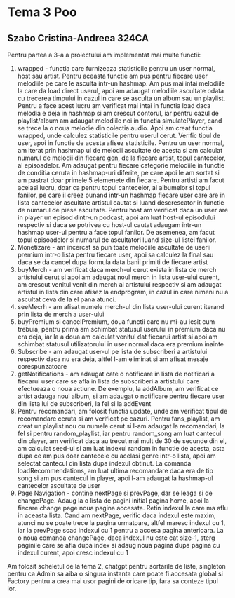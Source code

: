 # Tema 3 Poo
## Szabo Cristina-Andreea 324CA
Pentru partea a 3-a a proiectului am implementat mai multe functii:
1. wrapped - functia care furnizeaza statisticile pentru un user normal, host sau artist.
Pentru aceasta functie am pus pentru fiecare user melodiile pe care le asculta intr-un hashmap.
Am pus mai intai melodiile la care da load direct userul, apoi am adaugat melodiile ascultate odata cu
trecerea timpului in cazul in care se asculta un album sau un playlist. Pentru a face acest lucru
am verificat mai intai in functia load daca melodia e deja in hashmap si am crescut contorul, iar
pentru cazul de playlist/album am adaugat melodiile noi in functia simulatePlayer, cand se trece
la o noua melodie din colectia audio. Apoi am creat functia wrapped, unde calculez statisticile
pentru userul cerut. Verific tipul de user, apoi in functie de acesta afisez statisticile.
Pentru un user normal, am iterat prin hashmap ul de melodii ascultate de acesta si am calculat
numarul de melodii din fiecare gen, de la fiecare artist, topul cantecelor, al episoadelor.
Am adaugat pentru fiecare categorie melodiile in functie de conditia ceruta in hashmap-uri
diferite, pe care apoi le am sortat si am pastrat doar primele 5 elemenete din fiecare.
Pentru artisti am facut acelasi lucru, doar ca pentru topul cantecelor, al albumelor
si topul fanilor, pe care il creez punand intr-un hashmap fiecare user care are in lista
cantecelor ascultate artistul cautat si luand descrescator in functie de numarul de piese ascultate.
Pentru host am verificat daca un user are in player un episod dintr-un podcast, apoi am luat host-ul
episodului respectiv si daca se potrivea cu host-ul cautat adaugam intr-un hashmap user-ul pentru a
face topul fanilor. De asemenea, am facut topul episoadelor si numarul de ascultatori luand size-ul
listei fanilor.
2. Monetizare - am incercat sa pun toate melodiile ascultate de userii premium intr-o lista pentru fiecare user, apoi sa calculez la final sau daca se da cancel dupa formula data banii primiti de fiecare
artist
3. buyMerch - am verificat daca merch-ul cerut exista in lista de merch artistului cerut si apoi
am adaugat noul merch in lista user-ului curent, am crescut venitul venit din merch al artistului
respectiv si am adaugat artistul in lista din care afisez la endprogram, in cazul in care nimeni nu a
ascultat ceva de la el pana atunci.
4. seeMecrh - am afisat numele merch-ul din lista user-ului curent iterand prin lista de merch a user-ului
5. buyPremium si cancelPremium, doua functii care nu mi-au iesit cum trebuia, pentru prima am
schimbat statusul userului in premium daca nu era deja, iar la a doua am calculat venitul dat fiecarui
artist si apoi am schimbat statusul utilizatorului in user normal daca era premium inainte
6. Subscribe - am adaugat user-ul pe lista de subscriberi a artistului respectiv daca nu era deja,
altfel l-am eliminat si am afisat mesaje corespunzatoare
7. getNotifications - am adaugat cate o notificare in lista de notificari a fiecarui user care
se afla in lista de subscriberi a artistului care efectueaza o noua actiune. De exemplu, la addAlbum,
am verificat ce artist adauga noul album, si am adaugat o notificare pentru fiecare user din lista lui
de subscriberi, la fel si la addEvent
8. Pentru recomandari, am folosit functia update, unde am verificat tipul de recomandare ceruta si am
verificat pe cazuri. Pentru fans_playlist, am creat un playlist nou cu numele cerut si l-am adaugat la recomandari, la fel si pentru random_playlist, iar pentru random_song am luat cantecul din player, am verificat daca au trecut mai mult de 30 de secunde din el, am calculat seed-ul si am luat indexul
random in functie de acesta, asta dupa ce am pus doar cantecele cu acelasi genre intr-o lista,
apoi am selectat cantecul din lista dupa indexul obtinut.
La comanda loadRecommendations, am luat ultima recomandare daca era de tip song si am pus cantecul in
player, apoi l-am adaugat la hashmap-ul cantecelor ascultate de user
9. Page Navigation - contine nextPage si prevPage, dar se leaga si de changePage.
Adaug la o lista de pagini initial pagina home, apoi la fiecare change page noua pagina accesata.
Retin indexul la care ma aflu in aceasta lista. Cand am nextPage, verific daca indexul este maxim,
atunci nu se poate trece la pagina urmatoare, altfel maresc indexul cu 1, iar la prevPage scad indexul
cu 1 pentru a accesa pagina anterioara. La o noua comanda changePage, daca indexul nu este cat size-1,
sterg paginile care se afla dupa index si adaug noua pagina dupa pagina cu indexul curent, apoi cresc
indexul cu 1

Am folosit scheletul de la tema 2, chatgpt pentru sortarile de liste, singleton pentru ca Admin sa aiba o singura instanta care poate fi accesata global si Factory pentru a crea mai usor pagini de oricare tip, fara sa conteze tipul lor.
